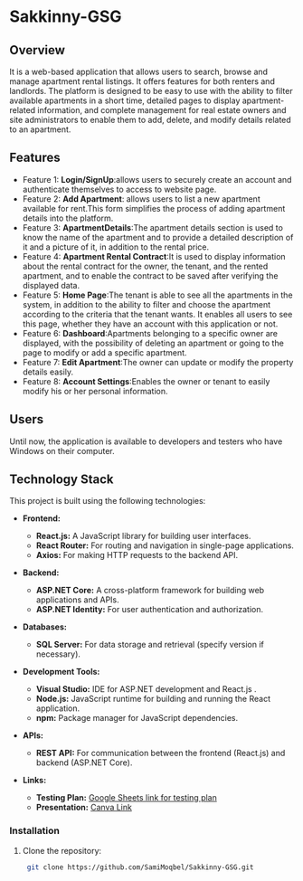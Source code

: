 # Sakkinny-GSG

## Overview
It is a web-based application that allows users to search, browse and manage apartment rental listings. It offers features for both renters and landlords.  The platform is designed to be easy to use with the ability to filter available apartments in a short time, detailed pages to display apartment-related information, and complete management for real estate owners and site administrators to enable them to add, delete, and modify details related to an apartment.

## Features
- Feature 1: **Login/SignUp**:allows users to securely create an account and authenticate themselves to access to website page.
- Feature 2: **Add Apartment**: allows users to list a new apartment available for rent.This form simplifies the process of adding apartment details into the platform.
- Feature 3: **ApartmentDetails**:The apartment details section is used to know the name of the apartment and to provide a detailed description of it and a picture of it, in addition to the rental price.
- Feature 4: **Apartment Rental Contract**:It is used to display information about the rental contract for the owner, the tenant, and the rented apartment, and to enable the contract to be saved after verifying 
  the displayed data.
- Feature 5: **Home Page**:The tenant is able to see all the apartments in the system, in addition to the ability to filter and choose the apartment according to the criteria that the tenant wants. It enables all users to see this page, whether they have an account with this application or not.
- Feature 6: **Dashboard**:Apartments belonging to a specific owner are displayed, with the possibility of deleting an apartment or going to the page to modify or add a specific apartment.
- Feature 7: **Edit Apartment**:The owner can update or modify the property details easily.
- Feature 8: **Account Settings**:Enables the owner or tenant to easily modify his or her personal information.

## Users
  Until now, the application is available to developers and testers who have Windows on their computer.
 
## Technology Stack

This project is built using the following technologies:

- **Frontend:**
  - **React.js:** A JavaScript library for building user interfaces.
  - **React Router:** For routing and navigation in single-page applications.
  - **Axios:** For making HTTP requests to the backend API.
  
- **Backend:**
   - **ASP.NET Core:** A cross-platform framework for building web applications and APIs.
   - **ASP.NET Identity:** For user authentication and authorization.


- **Databases:**
  - **SQL Server:** For data storage and retrieval (specify version if necessary).

- **Development Tools:**
  - **Visual Studio:** IDE for ASP.NET development and React.js .
  - **Node.js:** JavaScript runtime for building and running the React application.
  - **npm:** Package manager for JavaScript dependencies.

- **APIs:**
  - **REST API:** For communication between the frontend (React.js) and backend (ASP.NET Core).
 
- **Links:**
  - **Testing Plan:** [Google Sheets link for testing plan](https://docs.google.com/spreadsheets/d/1R0RWRW4T6NBgeE5oa8czLW2QHCk9a2dGqOD5ppeupsE/edit?usp=sharing)
  - **Presentation:** [Canva Link ]([https://docs.google.com/spreadsheets/d/1R0RWRW4T6NBgeE5oa8czLW2QHCk9a2dGqOD5ppeupsE/edit?usp=sharing](https://www.canva.com/design/DAGSZoVzEac/vGEGG0QhbPwDdgbKQhJbJQ/edit?fbclid=IwZXh0bgNhZW0CMTEAAR2ZbAw_Mi7De6WXK1YkBFELTI8vvx9Ckzr1yoNXFPta-zUSQ4RtA2uT6Zs_aem_e1V4MWmogrAMerwXpxEc4Q))


### Installation
1. Clone the repository:
   ```bash
    git clone https://github.com/SamiMoqbel/Sakkinny-GSG.git

